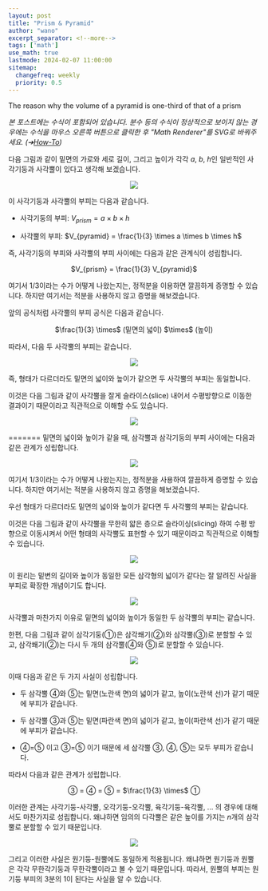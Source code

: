 ```yaml
---
layout: post
title: "Prism & Pyramid"
author: "wano"
excerpt_separator: <!--more-->
tags: ['math']
use_math: true
lastmode: 2024-02-07 11:00:00
sitemap:
  changefreq: weekly
  priority: 0.5
---
```


The reason why the volume of a pyramid is one-third of that of a prism <!--more-->

*본 포스트에는 수식이 포함되어 있습니다. 분수 등의 수식이 정상적으로 보이지 않는 경우에는 수식을 마우스 오른쪽 버튼으로 클릭한 후 "Math Renderer"를 SVG로 바꿔주세요. (➔[How-To](https://cgvfxmath.github.io/2023-03-18/math-renderer))*

다음 그림과 같이 밑면의 가로와 세로 길이, 그리고 높이가 각각 $a$, $b$, $h$인 일반적인 사각기둥과 사각뿔이 있다고 생각해 보겠습니다.

<center><img src="https://cgvfxmath.github.io/assets/img/prism_pyramid_01.jpg"></center>

이 사각기둥과 사각뿔의 부피는 다음과 같습니다.

* 사각기둥의 부피: $V_{prism} = a \times b \times h$</p>

* 사각뿔의 부피: $V_{pyramid} = \frac{1}{3} \times a \times b \times h$</p>

즉, 사각기둥의 부피와 사각뿔의 부피 사이에는 다음과 같은 관계식이 성립합니다.

<p style="text-align: center;">$V_{prism} = \frac{1}{3} V_{pyramid}$</p>

여기서 1/3이라는 수가 어떻게 나왔는지는, 정적분을 이용하면 깔끔하게 증명할 수 있습니다. 하지만 여기서는 적분을 사용하지 않고 증명을 해보겠습니다.

앞의 공식처럼 사각뿔의 부피 공식은 다음과 같습니다.

<p style="text-align: center;">$\frac{1}{3} \times$ (밑면의 넓이) $\times$ (높이)</p>

따라서, 다음 두 사각뿔의 부피는 같습니다.

<center><img src="https://cgvfxmath.github.io/assets/img/prism_pyramid_02.jpg"></center>

즉, 형태가 다르더라도 밑면의 넓이와 높이가 같으면 두 사각뿔의 부피는 동일합니다.

이것은 다음 그림과 같이 사각뿔을 잘게 슬라이스(slice) 내어서 수평방향으로 이동한 결과이기 때문이라고 직관적으로 이해할 수도 있습니다.

<center><img src="https://cgvfxmath.github.io/assets/img/prism_pyramid_03.jpg"></center>


=======
밑면의 넓이와 높이가 같을 때, 삼각뿔과 삼각기둥의 부피 사이에는 다음과 같은 관계가 성립합니다.

<center><img src="https://cgvfxmath.github.io/assets/img/prism_pyramid_01.jpg"></center>

여기서 1/3이라는 수가 어떻게 나왔는지는, 정적분을 사용하여 깔끔하게 증명할 수 있습니다. 하지만 여기서는 적분을 사용하지 않고 증명을 해보겠습니다.

우선 형태가 다르더라도 밑면의 넓이와 높이가 같다면 두 사각뿔의 부피는 같습니다.

이것은 다음 그림과 같이 사각뿔을 무한히 얇은 층으로 슬라이싱(slicing) 하여 수평 방향으로 이동시켜서 어떤 형태의 사각뿔도 표현할 수 있기 때문이라고 직관적으로 이해할 수 있습니다.

<center><img src="https://cgvfxmath.github.io/assets/img/prism_pyramid_03.jpg"></center>

이 원리는 밑변의 길이와 높이가 동일한 모든 삼각형의 넓이가 같다는 잘 알려진 사실을 부피로 확장한 개념이기도 합니다.

<center><img src="https://cgvfxmath.github.io/assets/img/prism_pyramid_04.jpg"></center>

사각뿔과 마찬가지 이유로 밑면의 넓이와 높이가 동일한 두 삼각뿔의 부피는 같습니다.

한편, 다음 그림과 같이 삼각기둥(①)은 삼각쐐기(②)와 삼각뿔(③)로 분할할 수 있고, 삼각쐐기(②)는 다시 두 개의 삼각뿔(④와 ⑤)로 분할할 수 있습니다.

<center><img src="https://cgvfxmath.github.io/assets/img/prism_pyramid_02.jpg"></center>

이때 다음과 같은 두 가지 사실이 성립합니다.

* 두 삼각뿔 ④와 ⑤는 밑면(노란색 면)의 넓이가 같고, 높이(노란색 선)가 같기 때문에 부피가 같습니다.

* 두 삼각뿔 ③과 ⑤는 밑면(파란색 면)의 넓이가 같고, 높이(파란색 선)가 같기 때문에 부피가 같습니다.

* ④=⑤ 이고 ③=⑤ 이기 때문에 세 삼각뿔 ③, ④, ⑤는 모두 부피가 같습니다.

따라서 다음과 같은 관계가 성립합니다.

<p style="text-align: center;">③ = ④ = ⑤ = $\frac{1}{3} \times$ ①</p>

이러한 관계는 사각기둥-사각뿔, 오각기둥-오각뿔, 육각기둥-육각뿔, ... 의 경우에 대해서도 마찬가지로 성립합니다. 왜냐하면 임의의 다각뿔은 같은 높이를 가지는 $n$개의 삼각뿔로 분할할 수 있기 때문입니다.

<center><img src="https://cgvfxmath.github.io/assets/img/prism_pyramid_05.jpg"></center>

그리고 이러한 사실은 원기둥-원뿔에도 동일하게 적용됩니다. 왜냐하면 원기둥과 원뿔은 각각 무한각기둥과 무한각뿔이라고 볼 수 있기 때문입니다. 따라서, 원뿔의 부피는 원기둥 부피의 3분의 1이 된다는 사실을 알 수 있습니다.
